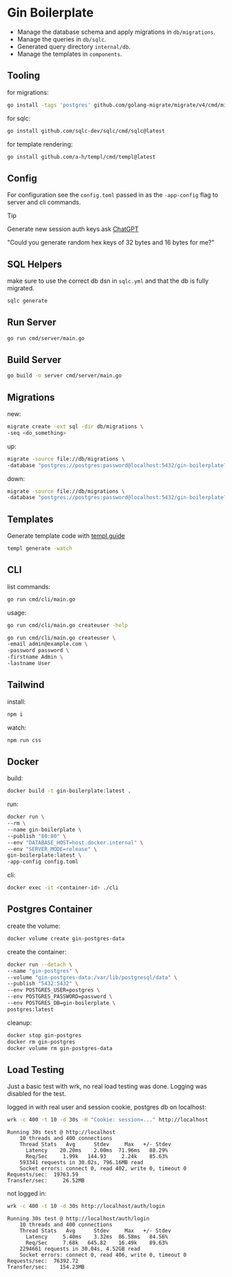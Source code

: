 # Gin Boilerplate

* Manage the database schema and apply migrations in `db/migrations`.
* Manage the queries in `db/sqlc`.
* Generated query directory `internal/db`.
* Manage the templates in `components`.

## Tooling
for migrations:
```bash
go install -tags 'postgres' github.com/golang-migrate/migrate/v4/cmd/migrate@latest
```
for sqlc:
```bash
go install github.com/sqlc-dev/sqlc/cmd/sqlc@latest
```
for template rendering:
```bash
go install github.com/a-h/templ/cmd/templ@latest
```

## Config
For configuration see the `config.toml` passed in as the `-app-config` flag to server and cli commands.

> [!TIP]
> Generate new session auth keys ask [ChatGPT](https://chat.openai.com)
> 
> "Could you generate random hex keys of 32 bytes and 16 bytes for me?"

## SQL Helpers
make sure to use the correct db dsn in `sqlc.yml` and that the db is fully migrated.
```bash
sqlc generate
```

## Run Server
```bash
go run cmd/server/main.go
```

## Build Server
```bash
go build -o server cmd/server/main.go
```

## Migrations

new:
```bash
migrate create -ext sql -dir db/migrations \
-seq <do_something>
```

up:
```bash
migrate -source file://db/migrations \
-database "postgres://postgres:password@localhost:5432/gin-boilerplate?sslmode=disable" up
```

down:
```bash
migrate -source file://db/migrations \
-database "postgres://postgres:password@localhost:5432/gin-boilerplate?sslmode=disable" down
```

## Templates

Generate template code with [templ.guide](https://templ.guide)
```bash
templ generate -watch
```

## CLI
list commands:
```bash
go run cmd/cli/main.go
```

usage:
```bash
go run cmd/cli/main.go createuser -help
```
```bash
go run cmd/cli/main.go createuser \
-email admin@example.com \
-password password \
-firstname Admin \
-lastname User
```

## Tailwind
install:
```bash
npm i
```
watch:
```bash
npm run css
```

## Docker
build:
```bash
docker build -t gin-boilerplate:latest .
```
run:
```bash
docker run \
--rm \
--name gin-boilerplate \
--publish "80:80" \
--env "DATABASE_HOST=host.docker.internal" \
--env "SERVER_MODE=release" \
gin-boilerplate:latest \
-app-config config.toml
```
cli:
```bash
docker exec -it <container-id> ./cli
```

## Postgres Container
create the volume:
```bash
docker volume create gin-postgres-data
```
create the container:
```bash
docker run --detach \
--name "gin-postgres" \
--volume "gin-postgres-data:/var/lib/postgresql/data" \
--publish "5432:5432" \
--env POSTGRES_USER=postgres \
--env POSTGRES_PASSWORD=password \
--env POSTGRES_DB=gin-boilerplate \
postgres:latest
```
cleanup:
```bash
docker stop gin-postgres
docker rm gin-postgres
docker volume rm gin-postgres-data
```

## Load Testing

Just a basic test with wrk, no real load testing was done. Logging was disabled for the test.

logged in with real user and session cookie, postgres db on localhost:
```bash
wrk -c 400 -t 10 -d 30s -H "Cookie: session=..." http://localhost
```

    Running 30s test @ http://localhost
        10 threads and 400 connections
        Thread Stats   Avg      Stdev     Max   +/- Stdev
          Latency    20.20ms    2.00ms  71.96ms   88.29%
          Req/Sec     1.99k   144.93     2.24k    85.63%
        593341 requests in 30.02s, 796.16MB read
        Socket errors: connect 0, read 402, write 0, timeout 0
    Requests/sec:  19763.59
    Transfer/sec:     26.52MB

not logged in:
```bash
wrk -c 400 -t 10 -d 30s http://localhost/auth/login
```

    Running 30s test @ http://localhost/auth/login
        10 threads and 400 connections
        Thread Stats   Avg      Stdev     Max   +/- Stdev
          Latency     5.40ms    3.32ms  86.58ms   84.56%
          Req/Sec     7.68k   645.82    16.49k    89.63%
        2294661 requests in 30.04s, 4.52GB read
        Socket errors: connect 0, read 406, write 0, timeout 0
    Requests/sec:  76392.72
    Transfer/sec:    154.23MB
